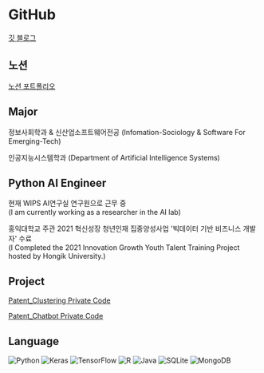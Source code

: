 # GitHub
[깃 블로그](https://hypro2.github.io)

## 노션
[노션 포트폴리오](https://hyeongjunkim.notion.site/75b716ee624d40289e6f30d63acf3a58?pvs=4)

## Major
정보사회학과 & 신산업소프트웨어전공 (Infomation-Sociology & Software For Emerging-Tech)

인공지능시스템학과 (Department of Artificial Intelligence Systems)

## Python AI Engineer
현재 WIPS AI연구실 연구원으로 근무 중   
(I am currently working as a researcher in the AI lab)    
   
홍익대학교 주관 2021 혁신성장 청년인재 집중양성사업 '빅데이터 기반 비즈니스 개발자' 수료   
(I Completed the 2021 Innovation Growth Youth Talent Training Project hosted by Hongik University.)      

## Project

[Patent_Clustering Private Code](https://www.notion.so/hyeongjunkim/AI-Clustering-039dc9ea25f944539904565d740be4d8?pvs=4)

[Patent_Chatbot Private Code](https://www.notion.so/hyeongjunkim/73142219bd0b4cb4bc1e312f053342f9?pvs=4)


## Language
![Python](https://img.shields.io/badge/python-3670A0?style=for-the-badge&logo=python&logoColor=ffdd54)
![Keras](https://img.shields.io/badge/Keras-%23D00000.svg?style=for-the-badge&logo=Keras&logoColor=white)
![TensorFlow](https://img.shields.io/badge/TensorFlow-%23FF6F00.svg?style=for-the-badge&logo=TensorFlow&logoColor=white)
![R](https://img.shields.io/badge/r-%23276DC3.svg?style=for-the-badge&logo=r&logoColor=white)
![Java](https://img.shields.io/badge/java-%23ED8B00.svg?style=for-the-badge&logo=java&logoColor=white) 
![SQLite](https://img.shields.io/badge/sqlite-%2307405e.svg?style=for-the-badge&logo=sqlite&logoColor=white)
![MongoDB](https://img.shields.io/badge/MongoDB-%234ea94b.svg?style=for-the-badge&logo=mongodb&logoColor=white)



